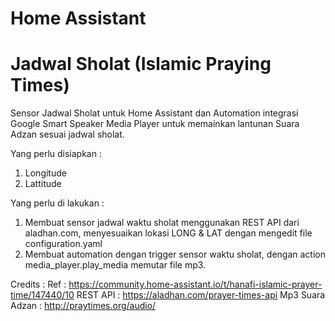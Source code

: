 # Home Assistant
# Jadwal Sholat (Islamic Praying Times)

Sensor Jadwal Sholat untuk Home Assistant dan Automation integrasi Google Smart Speaker Media Player
untuk memainkan lantunan Suara Adzan sesuai jadwal sholat.

Yang perlu disiapkan :
1. Longitude
2. Lattitude

Yang perlu di lakukan :
1. Membuat sensor jadwal waktu sholat menggunakan REST API dari aladhan.com, menyesuaikan lokasi LONG & LAT dengan mengedit file configuration.yaml
2. Membuat automation dengan trigger sensor waktu sholat, dengan action media_player.play_media memutar file mp3.

Credits :
Ref : https://community.home-assistant.io/t/hanafi-islamic-prayer-time/147440/10
REST API : https://aladhan.com/prayer-times-api
Mp3 Suara Adzan : http://praytimes.org/audio/
